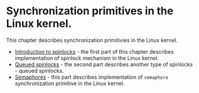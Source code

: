 # Synchronization primitives in the Linux kernel.

This chapter describes synchronization primitivies in the Linux kernel.

* [Introduction to spinlocks](http://0xax.gitbooks.io/linux-insides/content/SyncPrim/sync-1.html) - the first part of this chapter describes implementation of spinlock mechanism in the Linux kernel.
* [Queued spinlocks](https://0xax.gitbooks.io/linux-insides/content/SyncPrim/sync-2.html) - the second part describes another type of spinlocks - queued spinlocks.
* [Semaphores](https://0xax.gitbooks.io/linux-insides/content/SyncPrim/sync-3.html) - this part describes implementation of `semaphore` synchronization primitive in the Linux kernel.
